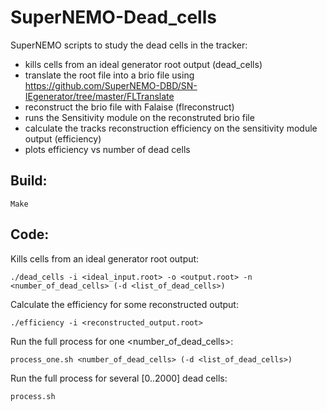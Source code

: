 # SuperNEMO-Dead_cells
SuperNEMO scripts to study the dead cells in the tracker:

- kills cells from an ideal generator root output (dead_cells)
- translate the root file into a brio file using https://github.com/SuperNEMO-DBD/SN-IEgenerator/tree/master/FLTranslate
- reconstruct the brio file with Falaise (flreconstruct)
- runs the Sensitivity module on the reconstruted brio file
- calculate the tracks reconstruction efficiency on the sensitivity module output (efficiency)                                         
- plots efficiency vs number of dead cells

## Build:
```
Make
```

## Code:

Kills cells from an ideal generator root output:
```
./dead_cells -i <ideal_input.root> -o <output.root> -n <number_of_dead_cells> (-d <list_of_dead_cells>)
```

Calculate the efficiency for some reconstructed output:
```
./efficiency -i <reconstructed_output.root>
```

Run the full process for one <number_of_dead_cells>:
```
process_one.sh <number_of_dead_cells> (-d <list_of_dead_cells>)
```

Run the full process for several [0..2000] dead cells:
```
process.sh
```

